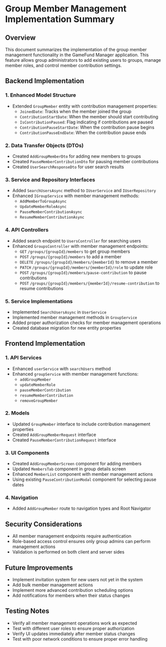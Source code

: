 # Group Member Management Implementation Summary

## Overview

This document summarizes the implementation of the group member management functionality in the GameFund Manager application. This feature allows group administrators to add existing users to groups, manage member roles, and control member contribution settings.

## Backend Implementation

### 1. Enhanced Model Structure
- Extended `GroupMember` entity with contribution management properties:
  - `JoinedDate`: Tracks when the member joined the group
  - `ContributionStartDate`: When the member should start contributing
  - `IsContributionPaused`: Flag indicating if contributions are paused
  - `ContributionPauseStartDate`: When the contribution pause begins
  - `ContributionPauseEndDate`: When the contribution pause ends

### 2. Data Transfer Objects (DTOs)
- Created `AddGroupMemberDto` for adding new members to groups
- Created `PauseMemberContributionDto` for pausing member contributions
- Created `UserSearchResponseDto` for user search results

### 3. Service and Repository Interfaces
- Added `SearchUsersAsync` method to `IUserService` and `IUserRepository`
- Enhanced `IGroupService` with member management methods:
  - `AddMemberToGroupAsync`
  - `UpdateMemberRoleAsync`
  - `PauseMemberContributionAsync`
  - `ResumeMemberContributionAsync`

### 4. API Controllers
- Added search endpoint to `UsersController` for searching users
- Enhanced `GroupsController` with member management endpoints:
  - `GET` `/groups/{groupId}/members` to get group members
  - `POST` `/groups/{groupId}/members` to add a member
  - `DELETE` `/groups/{groupId}/members/{memberId}` to remove a member
  - `PATCH` `/groups/{groupId}/members/{memberId}/role` to update role
  - `POST` `/groups/{groupId}/members/pause-contribution` to pause contributions
  - `POST` `/groups/{groupId}/members/{memberId}/resume-contribution` to resume contributions

### 5. Service Implementations
- Implemented `SearchUsersAsync` in `UserService`
- Implemented member management methods in `GroupService`
- Added proper authorization checks for member management operations
- Created database migration for new entity properties

## Frontend Implementation

### 1. API Services
- Enhanced `userService` with `searchUsers` method
- Enhanced `groupService` with member management functions:
  - `addGroupMember`
  - `updateMemberRole`
  - `pauseMemberContribution`
  - `resumeMemberContribution`
  - `removeGroupMember`

### 2. Models
- Updated `GroupMember` interface to include contribution management properties
- Created `AddGroupMemberRequest` interface
- Created `PauseMemberContributionRequest` interface

### 3. UI Components
- Created `AddGroupMemberScreen` component for adding members
- Updated `MembersTab` component in group details screen
- Enhanced `MemberList` component with member management actions
- Using existing `PauseContributionModal` component for selecting pause dates

### 4. Navigation
- Added `AddGroupMember` route to navigation types and Root Navigator

## Security Considerations
- All member management endpoints require authentication
- Role-based access control ensures only group admins can perform management actions
- Validation is performed on both client and server sides

## Future Improvements
- Implement invitation system for new users not yet in the system
- Add bulk member management actions
- Implement more advanced contribution scheduling options
- Add notifications for members when their status changes

## Testing Notes
- Verify all member management operations work as expected
- Test with different user roles to ensure proper authorization
- Verify UI updates immediately after member status changes
- Test with poor network conditions to ensure proper error handling
